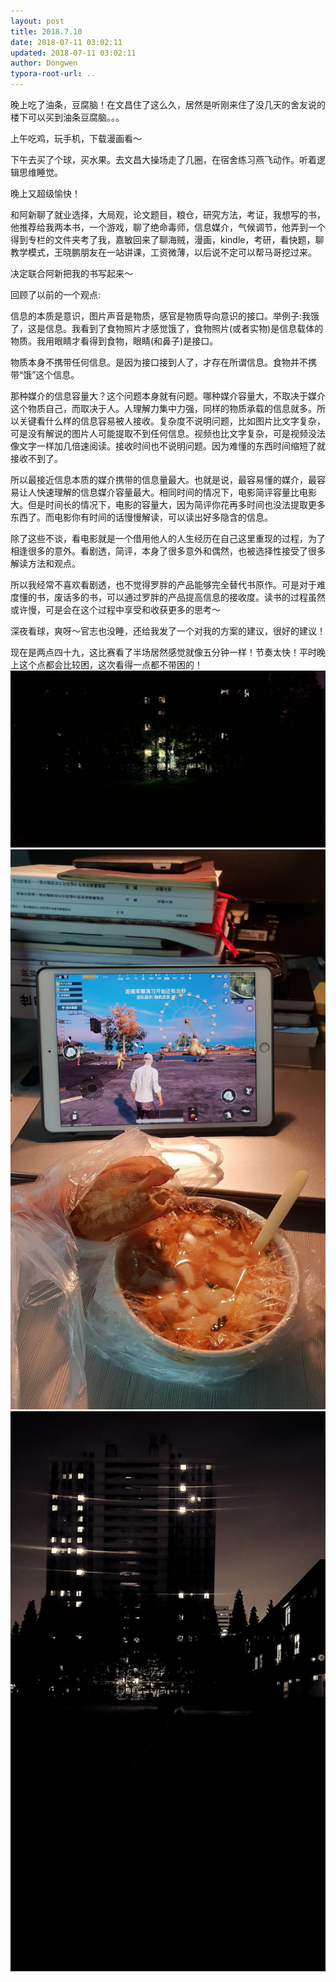 ```yaml
---
layout: post
title: 2018.7.10
date: 2018-07-11 03:02:11
updated: 2018-07-11 03:02:11
author: Dongwen
typora-root-url: ..
---
```




晚上吃了油条，豆腐脑！在文昌住了这么久，居然是听刚来住了没几天的舍友说的楼下可以买到油条豆腐脑。。。

上午吃鸡，玩手机，下载漫画看～

下午去买了个球，买水果。去文昌大操场走了几圈，在宿舍练习燕飞动作。听着逻辑思维睡觉。

晚上又超级愉快！

和阿新聊了就业选择，大局观，论文题目，粮仓，研究方法，考证，我想写的书，他推荐给我两本书，一个游戏，聊了绝命毒师，信息媒介，气候调节，他弄到一个得到专栏的文件夹考了我，嘉敏回来了聊海贼，漫画，kindle，考研，看快题，聊教学模式，王晓鹏朋友在一站讲课，工资微薄，以后说不定可以帮马哥挖过来。

决定联合阿新把我的书写起来～

回顾了以前的一个观点:

信息的本质是意识，图片声音是物质，感官是物质导向意识的接口。举例子:我饿了，这是信息。我看到了食物照片才感觉饿了，食物照片(或者实物)是信息载体的物质。我用眼睛才看得到食物，眼睛(和鼻子)是接口。

物质本身不携带任何信息。是因为接口接到人了，才存在所谓信息。食物并不携带“饿”这个信息。

那种媒介的信息容量大？这个问题本身就有问题。哪种媒介容量大，不取决于媒介这个物质自己，而取决于人。人理解力集中力强，同样的物质承载的信息就多。所以关键看什么样的信息容易被人接收。复杂度不说明问题，比如图片比文字复杂，可是没有解说的图片人可能提取不到任何信息。视频也比文字复杂，可是视频没法像文字一样加几倍速阅读。接收时间也不说明问题。因为难懂的东西时间缩短了就接收不到了。

所以最接近信息本质的媒介携带的信息量最大。也就是说，最容易懂的媒介，最容易让人快速理解的信息媒介容量最大。相同时间的情况下，电影简评容量比电影大。但是时间长的情况下，电影的容量大，因为简评你花再多时间也没法提取更多东西了。而电影你有时间的话慢慢解读，可以读出好多隐含的信息。

除了这些不谈，看电影就是一个借用他人的人生经历在自己这里重现的过程，为了相逢很多的意外。看剧透，简评，本身了很多意外和偶然，也被选择性接受了很多解读方法和观点。

所以我经常不喜欢看剧透，也不觉得罗胖的产品能够完全替代书原作。可是对于难度懂的书，废话多的书，可以通过罗胖的产品提高信息的接收度。读书的过程虽然或许慢，可是会在这个过程中享受和收获更多的思考～

深夜看球，爽呀～官志也没睡，还给我发了一个对我的方案的建议，很好的建议！

现在是两点四十九，这比赛看了半场居然感觉就像五分钟一样！节奏太快！平时晚上这个点都会比较困，这次看得一点都不带困的！   ![](/img/in-post/x52125027.jpg)
![](/img/in-post/x52125030.jpg)
![](/img/in-post/x52125024.jpg)
